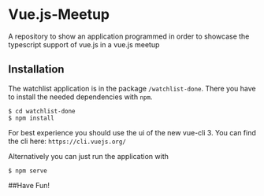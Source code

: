 # Vue.js-Meetup
A repository to show an application programmed in order to showcase the typescript support of vue.js in a vue.js meetup

## Installation
The watchlist application is in the package `/watchlist-done`.
There you have to install the needed dependencies with `npm`.

```
$ cd watchlist-done
$ npm install
```

For best experience you should use the ui of the new vue-cli 3.
You can find the cli here:
``https://cli.vuejs.org/``

Alternatively you can just run the application with

```
$ npm serve
```

##Have Fun!